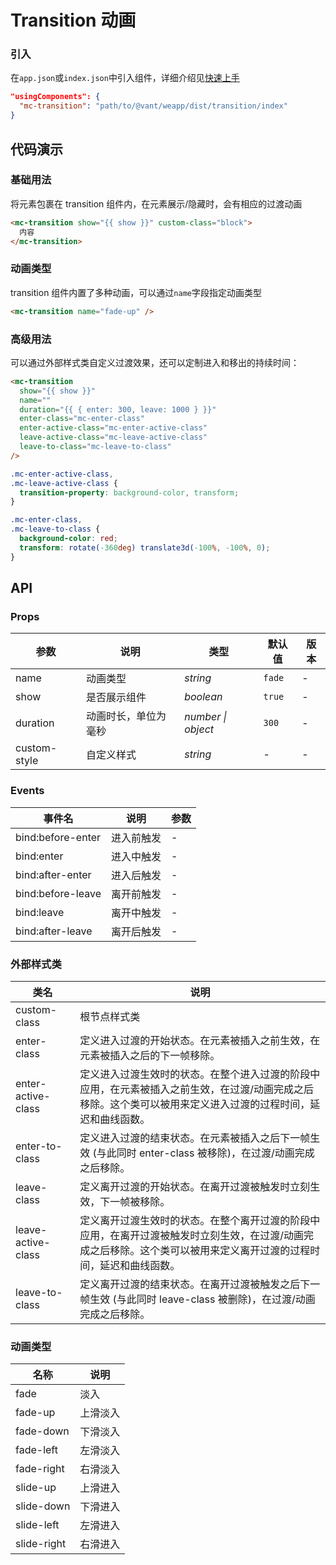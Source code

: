 # Transition 动画

### 引入

在`app.json`或`index.json`中引入组件，详细介绍见[快速上手](#/quickstart#yin-ru-zu-jian)

```json
"usingComponents": {
  "mc-transition": "path/to/@vant/weapp/dist/transition/index"
}
```

## 代码演示

### 基础用法

将元素包裹在 transition 组件内，在元素展示/隐藏时，会有相应的过渡动画

```html
<mc-transition show="{{ show }}" custom-class="block">
  内容
</mc-transition>
```

### 动画类型

transition 组件内置了多种动画，可以通过`name`字段指定动画类型

```html
<mc-transition name="fade-up" />
```

### 高级用法

可以通过外部样式类自定义过渡效果，还可以定制进入和移出的持续时间：

```html
<mc-transition
  show="{{ show }}"
  name=""
  duration="{{ { enter: 300, leave: 1000 } }}"
  enter-class="mc-enter-class"
  enter-active-class="mc-enter-active-class"
  leave-active-class="mc-leave-active-class"
  leave-to-class="mc-leave-to-class"
/>
```

```css
.mc-enter-active-class,
.mc-leave-active-class {
  transition-property: background-color, transform;
}

.mc-enter-class,
.mc-leave-to-class {
  background-color: red;
  transform: rotate(-360deg) translate3d(-100%, -100%, 0);
}
```

## API

### Props

| 参数 | 说明 | 类型 | 默认值 | 版本 |
|-----------|-----------|-----------|-------------|-------------|
| name | 动画类型 | *string* | `fade`| - |
| show | 是否展示组件 | *boolean* | `true` | - |
| duration | 动画时长，单位为毫秒 | *number \| object* | `300` | - |
| custom-style | 自定义样式 | *string* | - | - |

### Events

| 事件名 | 说明 | 参数 |
|-----------|-----------|-----------|
| bind:before-enter | 进入前触发 | - |
| bind:enter | 进入中触发 | - |
| bind:after-enter | 进入后触发 | - |
| bind:before-leave | 离开前触发 | - |
| bind:leave | 离开中触发 | - |
| bind:after-leave | 离开后触发 | - |

### 外部样式类

| 类名 | 说明 |
|-----------|-----------|
| custom-class | 根节点样式类 |
| enter-class | 定义进入过渡的开始状态。在元素被插入之前生效，在元素被插入之后的下一帧移除。|
| enter-active-class | 定义进入过渡生效时的状态。在整个进入过渡的阶段中应用，在元素被插入之前生效，在过渡/动画完成之后移除。这个类可以被用来定义进入过渡的过程时间，延迟和曲线函数。 |
| enter-to-class | 定义进入过渡的结束状态。在元素被插入之后下一帧生效 (与此同时 enter-class 被移除)，在过渡/动画完成之后移除。 |
| leave-class | 定义离开过渡的开始状态。在离开过渡被触发时立刻生效，下一帧被移除。|
| leave-active-class | 定义离开过渡生效时的状态。在整个离开过渡的阶段中应用，在离开过渡被触发时立刻生效，在过渡/动画完成之后移除。这个类可以被用来定义离开过渡的过程时间，延迟和曲线函数。 |
| leave-to-class | 定义离开过渡的结束状态。在离开过渡被触发之后下一帧生效 (与此同时 leave-class 被删除)，在过渡/动画完成之后移除。 |

### 动画类型

| 名称 | 说明 |
|-----------|-----------|
| fade | 淡入 |
| fade-up | 上滑淡入 |
| fade-down | 下滑淡入 |
| fade-left | 左滑淡入 |
| fade-right | 右滑淡入 |
| slide-up | 上滑进入 |
| slide-down | 下滑进入 |
| slide-left | 左滑进入 |
| slide-right | 右滑进入 |
